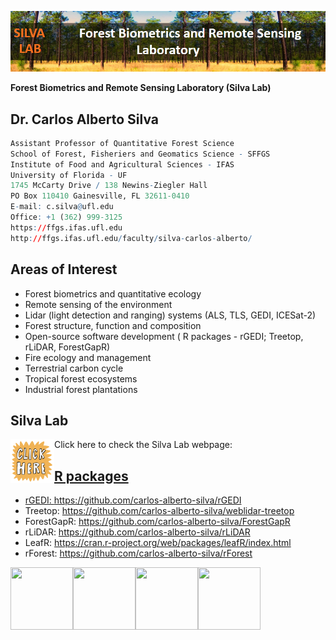 ![](https://github.com/carlos-alberto-silva/silvalab/blob/master/images/top_cover.png)<br/>

**Forest Biometrics and Remote Sensing Laboratory (Silva Lab)**

## Dr. Carlos Alberto Silva
```r
Assistant Professor of Quantitative Forest Science
School of Forest, Fisheriers and Geomatics Science - SFFGS
Institute of Food and Agricultural Sciences - IFAS
University of Florida - UF
1745 McCarty Drive / 138 Newins-Ziegler Hall
PO Box 110410 Gainesville, FL 32611-0410
E-mail: c.silva@ufl.edu
Office: +1 (362) 999-3125
https://ffgs.ifas.ufl.edu
http://ffgs.ifas.ufl.edu/faculty/silva-carlos-alberto/  
```

## Areas of Interest
* Forest biometrics and quantitative ecology
* Remote sensing of the environment
* Lidar (light detection and ranging) systems (ALS, TLS, GEDI, ICESat-2)
* Forest structure, function and composition
* Open-source software development ( R packages - rGEDI; Treetop, rLiDAR, ForestGapR)
* Fire ecology and management
* Terrestrial carbon cycle
* Tropical forest ecosystems
* Industrial forest plantations


## Silva Lab
Click here to check the Silva Lab webpage:
<a href="https://carlos-alberto-silva.github.io/silvalab/home.html"><img align="left" width="70" height="70" src="https://github.com/carlos-alberto-silva/silvalab/blob/master/images/click_here.gif"> 
## R packages

* rGEDI: https://github.com/carlos-alberto-silva/rGEDI
* Treetop: https://github.com/carlos-alberto-silva/weblidar-treetop
* ForestGapR: https://github.com/carlos-alberto-silva/ForestGapR
* rLiDAR: https://github.com/carlos-alberto-silva/rLiDAR
* LeafR: https://cran.r-project.org/web/packages/leafR/index.html
* rForest: https://github.com/carlos-alberto-silva/rForest


<a href="https://carlos-alberto-silva.github.io/silvalab/home.html"><img align="left" width="100" height="100" src="https://github.com/carlos-alberto-silva/silvalab/blob/master/images/lidar_3d.gif"> 
<a href="https://carlos-alberto-silva.github.io/silvalab/home.html"><img align="left" width="100" height="100" src="https://github.com/carlos-alberto-silva/silvalab/blob/master/images/seg1.gif"> 
<a href="https://carlos-alberto-silva.github.io/silvalab/home.html"><img align="center" width="100" height="100" src="https://github.com/carlos-alberto-silva/silvalab/blob/master/images/seg2.gif"> 
<a href="https://carlos-alberto-silva.github.io/silvalab/home.html"><img align="left" width="100" height="100" src="https://github.com/carlos-alberto-silva/silvalab/blob/master/images/seg3.gif"> 